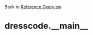 
Back to [Reference Overview](https://github.com/pyrustic/dresscode/blob/master/docs/reference/README.md#readme)

# dresscode.\_\_main\_\_



<br>


